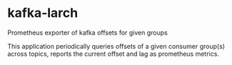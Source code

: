 # kafka-larch
Prometheus exporter of kafka offsets for given groups

This application periodically queries offsets of a given consumer group(s) across topics, reports the current offset and lag
as prometheus metrics.
